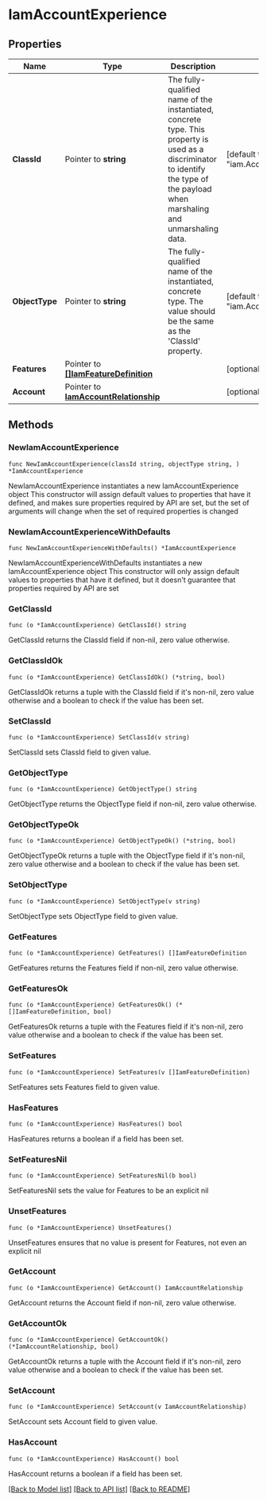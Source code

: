 # IamAccountExperience

## Properties

Name | Type | Description | Notes
------------ | ------------- | ------------- | -------------
**ClassId** | Pointer to **string** | The fully-qualified name of the instantiated, concrete type. This property is used as a discriminator to identify the type of the payload when marshaling and unmarshaling data. | [default to "iam.AccountExperience"]
**ObjectType** | Pointer to **string** | The fully-qualified name of the instantiated, concrete type. The value should be the same as the &#39;ClassId&#39; property. | [default to "iam.AccountExperience"]
**Features** | Pointer to [**[]IamFeatureDefinition**](IamFeatureDefinition.md) |  | [optional] 
**Account** | Pointer to [**IamAccountRelationship**](IamAccountRelationship.md) |  | [optional] 

## Methods

### NewIamAccountExperience

`func NewIamAccountExperience(classId string, objectType string, ) *IamAccountExperience`

NewIamAccountExperience instantiates a new IamAccountExperience object
This constructor will assign default values to properties that have it defined,
and makes sure properties required by API are set, but the set of arguments
will change when the set of required properties is changed

### NewIamAccountExperienceWithDefaults

`func NewIamAccountExperienceWithDefaults() *IamAccountExperience`

NewIamAccountExperienceWithDefaults instantiates a new IamAccountExperience object
This constructor will only assign default values to properties that have it defined,
but it doesn't guarantee that properties required by API are set

### GetClassId

`func (o *IamAccountExperience) GetClassId() string`

GetClassId returns the ClassId field if non-nil, zero value otherwise.

### GetClassIdOk

`func (o *IamAccountExperience) GetClassIdOk() (*string, bool)`

GetClassIdOk returns a tuple with the ClassId field if it's non-nil, zero value otherwise
and a boolean to check if the value has been set.

### SetClassId

`func (o *IamAccountExperience) SetClassId(v string)`

SetClassId sets ClassId field to given value.


### GetObjectType

`func (o *IamAccountExperience) GetObjectType() string`

GetObjectType returns the ObjectType field if non-nil, zero value otherwise.

### GetObjectTypeOk

`func (o *IamAccountExperience) GetObjectTypeOk() (*string, bool)`

GetObjectTypeOk returns a tuple with the ObjectType field if it's non-nil, zero value otherwise
and a boolean to check if the value has been set.

### SetObjectType

`func (o *IamAccountExperience) SetObjectType(v string)`

SetObjectType sets ObjectType field to given value.


### GetFeatures

`func (o *IamAccountExperience) GetFeatures() []IamFeatureDefinition`

GetFeatures returns the Features field if non-nil, zero value otherwise.

### GetFeaturesOk

`func (o *IamAccountExperience) GetFeaturesOk() (*[]IamFeatureDefinition, bool)`

GetFeaturesOk returns a tuple with the Features field if it's non-nil, zero value otherwise
and a boolean to check if the value has been set.

### SetFeatures

`func (o *IamAccountExperience) SetFeatures(v []IamFeatureDefinition)`

SetFeatures sets Features field to given value.

### HasFeatures

`func (o *IamAccountExperience) HasFeatures() bool`

HasFeatures returns a boolean if a field has been set.

### SetFeaturesNil

`func (o *IamAccountExperience) SetFeaturesNil(b bool)`

 SetFeaturesNil sets the value for Features to be an explicit nil

### UnsetFeatures
`func (o *IamAccountExperience) UnsetFeatures()`

UnsetFeatures ensures that no value is present for Features, not even an explicit nil
### GetAccount

`func (o *IamAccountExperience) GetAccount() IamAccountRelationship`

GetAccount returns the Account field if non-nil, zero value otherwise.

### GetAccountOk

`func (o *IamAccountExperience) GetAccountOk() (*IamAccountRelationship, bool)`

GetAccountOk returns a tuple with the Account field if it's non-nil, zero value otherwise
and a boolean to check if the value has been set.

### SetAccount

`func (o *IamAccountExperience) SetAccount(v IamAccountRelationship)`

SetAccount sets Account field to given value.

### HasAccount

`func (o *IamAccountExperience) HasAccount() bool`

HasAccount returns a boolean if a field has been set.


[[Back to Model list]](../README.md#documentation-for-models) [[Back to API list]](../README.md#documentation-for-api-endpoints) [[Back to README]](../README.md)


